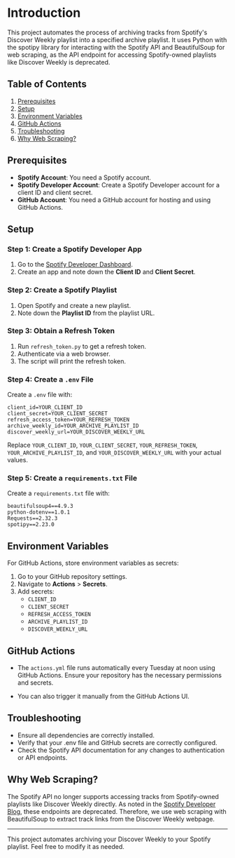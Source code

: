 # Introduction

This project automates the process of archiving tracks from Spotify's Discover Weekly playlist into a specified archive playlist. It uses Python with the spotipy library for interacting with the Spotify API and BeautifulSoup for web scraping, as the API endpoint for accessing Spotify-owned playlists like Discover Weekly is deprecated.

## Table of Contents

1. [Prerequisites](#prerequisites)
2. [Setup](#setup)
3. [Environment Variables](#environment-variables)
4. [GitHub Actions](#github-actions)
5. [Troubleshooting](#troubleshooting)
6. [Why Web Scraping?](#why-web-scraping)

## Prerequisites

- **Spotify Account**: You need a Spotify account.
- **Spotify Developer Account**: Create a Spotify Developer account for a client ID and client secret.
- **GitHub Account**: You need a GitHub account for hosting and using GitHub Actions.

## Setup

### Step 1: Create a Spotify Developer App

1. Go to the [Spotify Developer Dashboard](https://developer.spotify.com/dashboard/).
2. Create an app and note down the **Client ID** and **Client Secret**.

### Step 2: Create a Spotify Playlist

1. Open Spotify and create a new playlist.
2. Note down the **Playlist ID** from the playlist URL.



### Step 3: Obtain a Refresh Token

1. Run `refresh_token.py` to get a refresh token.
2. Authenticate via a web browser.
3. The script will print the refresh token.

### Step 4: Create a `.env` File

Create a `.env` file with:

    client_id=YOUR_CLIENT_ID
    client_secret=YOUR_CLIENT_SECRET
    refresh_access_token=YOUR_REFRESH_TOKEN
    archive_weekly_id=YOUR_ARCHIVE_PLAYLIST_ID
    discover_weekly_url=YOUR_DISCOVER_WEEKLY_URL

Replace `YOUR_CLIENT_ID`, `YOUR_CLIENT_SECRET`, `YOUR_REFRESH_TOKEN`,  `YOUR_ARCHIVE_PLAYLIST_ID`, and `YOUR_DISCOVER_WEEKLY_URL` with your actual values.

### Step 5: Create a `requirements.txt` File

Create a `requirements.txt` file with:

    beautifulsoup4==4.9.3
    python-dotenv==1.0.1
    Requests==2.32.3
    spotipy==2.23.0


## Environment Variables

For GitHub Actions, store environment variables as secrets:

1. Go to your GitHub repository settings.
2. Navigate to **Actions** > **Secrets**.
3. Add secrets:
   - `CLIENT_ID`
   - `CLIENT_SECRET`
   - `REFRESH_ACCESS_TOKEN`
   - `ARCHIVE_PLAYLIST_ID`
   - `DISCOVER_WEEKLY_URL`

## GitHub Actions

- The `actions.yml` file runs automatically every Tuesday at noon using GitHub Actions. Ensure your repository has the necessary permissions and secrets.

- You can also trigger it manually from the GitHub Actions UI.


## Troubleshooting

- Ensure all dependencies are correctly installed.
- Verify that your .env file and GitHub secrets are correctly configured.
- Check the Spotify API documentation for any changes to authentication or API endpoints.

## Why Web Scraping? 

The Spotify API no longer supports accessing tracks from Spotify-owned playlists like Discover Weekly directly. As noted in the [Spotify Developer Blog](https://developer.spotify.com/blog/2024-11-27-changes-to-the-web-api), these endpoints are deprecated. Therefore, we use web scraping with BeautifulSoup to extract track links from the Discover Weekly webpage.

---

This project automates archiving your Discover Weekly to your Spotify playlist. Feel free to modify it as needed.

